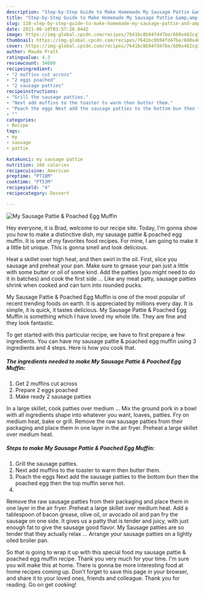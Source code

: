 ```yaml
---
description: "Step-by-Step Guide to Make Homemade My Sausage Pattie &amp;amp; Poached Egg Muffin"
title: "Step-by-Step Guide to Make Homemade My Sausage Pattie &amp;amp; Poached Egg Muffin"
slug: 110-step-by-step-guide-to-make-homemade-my-sausage-pattie-and-amp-poached-egg-muffin
date: 2021-06-10T03:57:20.044Z
image: https://img-global.cpcdn.com/recipes/7641bc8b94fd47be/680x482cq70/my-sausage-pattie-poached-egg-muffin-recipe-main-photo.jpg
thumbnail: https://img-global.cpcdn.com/recipes/7641bc8b94fd47be/680x482cq70/my-sausage-pattie-poached-egg-muffin-recipe-main-photo.jpg
cover: https://img-global.cpcdn.com/recipes/7641bc8b94fd47be/680x482cq70/my-sausage-pattie-poached-egg-muffin-recipe-main-photo.jpg
author: Maude Pratt
ratingvalue: 4.3
reviewcount: 34680
recipeingredient:
- "2 muffins cut across"
- "2 eggs poached"
- "2 sausage patties"
recipeinstructions:
- "Grill the sausage patties."
- "Next add muffins to the toaster to warm then butter them."
- "Poach the eggs Next add the sausage patties to the bottom bun then the poached egg then the top muffin serve hot."
- ""
categories:
- Recipe
tags:
- my
- sausage
- pattie

katakunci: my sausage pattie 
nutrition: 166 calories
recipecuisine: American
preptime: "PT18M"
cooktime: "PT53M"
recipeyield: "4"
recipecategory: Dessert

---
```



![My Sausage Pattie &amp; Poached Egg Muffin](https://img-global.cpcdn.com/recipes/7641bc8b94fd47be/680x482cq70/my-sausage-pattie-poached-egg-muffin-recipe-main-photo.jpg)

Hey everyone, it is Brad, welcome to our recipe site. Today, I'm gonna show you how to make a distinctive dish, my sausage pattie &amp; poached egg muffin. It is one of my favorites food recipes. For mine, I am going to make it a little bit unique. This is gonna smell and look delicious.

Heat a skillet over high heat, and then swirl in the oil. First, slice you sausage and preheat your pan. Make sure to grease your pan just a little with some butter or oil of some kind. Add the patties (you might need to do it in batches) and cook the first side … Like any meat patty, sausage patties shrink when cooked and can turn into rounded pucks.

My Sausage Pattie &amp; Poached Egg Muffin is one of the most popular of recent trending foods on earth. It is appreciated by millions every day. It is simple, it is quick, it tastes delicious. My Sausage Pattie &amp; Poached Egg Muffin is something which I have loved my whole life. They are fine and they look fantastic.


To get started with this particular recipe, we have to first prepare a few ingredients. You can have my sausage pattie &amp; poached egg muffin using 3 ingredients and 4 steps. Here is how you cook that.

<!--inarticleads1-->

##### The ingredients needed to make My Sausage Pattie &amp; Poached Egg Muffin:

1. Get 2 muffins cut across
1. Prepare 2 eggs poached
1. Make ready 2 sausage patties


In a large skillet, cook patties over medium … Mix the ground pork in a bowl with all ingredients shape into whatever you want, loaves, patties. Fry on medium heat, bake or grill. Remove the raw sausage patties from their packaging and place them in one layer in the air fryer. Preheat a large skillet over medium heat. 

<!--inarticleads2-->

##### Steps to make My Sausage Pattie &amp; Poached Egg Muffin:

1. Grill the sausage patties.
1. Next add muffins to the toaster to warm then butter them.
1. Poach the eggs Next add the sausage patties to the bottom bun then the poached egg then the top muffin serve hot.
1. 


Remove the raw sausage patties from their packaging and place them in one layer in the air fryer. Preheat a large skillet over medium heat. Add a tablespoon of bacon grease, olive oil, or avocado oil and pan fry the sausage on one side. It gives us a patty that is tender and juicy, with just enough fat to give the sausage good flavor. My Sausage patties are so tender that they actually relax … Arrange your sausage patties on a lightly oiled broiler pan. 

So that is going to wrap it up with this special food my sausage pattie &amp; poached egg muffin recipe. Thank you very much for your time. I'm sure you will make this at home. There is gonna be more interesting food at home recipes coming up. Don't forget to save this page in your browser, and share it to your loved ones, friends and colleague. Thank you for reading. Go on get cooking!
